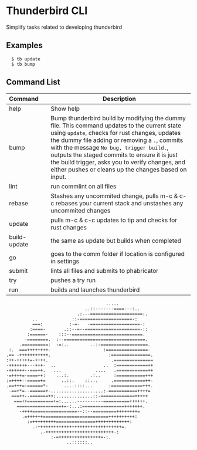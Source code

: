 
# Thunderbird CLI
Simplify tasks related to developing thunderbird

## Examples
```
  $ tb update
  $ tb bump
```

## Command List

|Command&nbsp;&nbsp;&nbsp;&nbsp;|Description|
|----|-----------|
|help| Show help |
|bump|Bump thunderbird build by modifying the dummy file. This command updates to the current state using `update`, checks for rust changes, updates the dummy file adding or removing a `.`, commits with the message `No bug, trigger build.`, outputs the staged commits to ensure it is just the build trigger, asks you to verify changes, and either pushes or cleans up the changes based on input.|
|lint|run commlint on all files|
|rebase|Stashes any uncommited change, pulls m-c & c-c rebases your current stack and unstashes any uncommited changes|
|update|pulls m-c & c-c updates to tip and checks for rust changes|
|build-update|the same as update but builds when completed|
|go|goes to the comm folder if location is configured in settings|
|submit|lints all files and submits to phabricator|
|try|pushes a try run|
|run|builds and launches thunderbird|


  ```
                                        .....
                                ..::-------====---:..
                             .:---====================:.
            ..             ::-====================-:
            ===:          :-=-   -===================-:
           :====-       .::--=--=====================-::
          :======-    :::--===========================.
         -========.  :--===============================.
       .==========:  -=:..        ..:-==================.
   :.  ===++++++++-                    :================-
  .== -+++++++++++.                      :===============.
  :++-+++++=-++++.                        .===============
  -+++++++---+++-  ..                  ..  :============++
  -++++++--===++.   ...             ....   .============++
  -=++++=-====++:    ...:.        .:..     :===========+++
  :=++++--=====+=      ..::.    ::...     .============++-
  .==+++=-======*-      ....::::...      :============+++.
   -==+*=--======+-....................:-===========++++=
    ===++--=======++:..............::-=============+++++
     ===++==========+=:......----------==========++++++.
      =================+=-:...:================+++++++.
       -++++=================--::--=========++++++++=
        .=++++++=========================++++++++++:
          :=+++++++++===============+++++++++++++:
            .-++++++++++++++++++++++++++++++++=.
               .-++++++++++++++++++++++++++-:
                   :-=++++++++++++++++=-:.
                         ..::::::..
```

